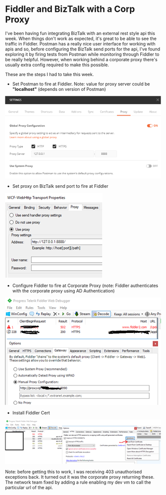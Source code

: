 # Fiddler and BizTalk with a Corp Proxy
I've been having fun integrating BizTalk with an external rest style api this week. When things don't work as expected, it's great to be able to see the traffic in Fiddler. Postman has a really nice user interface for working with apis and so, before configuring the BizTalk send ports for the api, I've found exploring it by firing tests from Postman while monitoring through Fiddler to be really helpful. However, when working behind a corporate proxy there's usually extra config required to make this possible.

These are the steps I had to take this week.

* Set Postman to fire at Fiddler. Note: value for proxy server could be **"localhost"** (depends on version of Postman)

![postman proxy](/images/biztalk-fiddler/Postman1.png)

* Set proxy on BizTalk send port to fire at Fiddler

![Biz proxy](/images/biztalk-fiddler/Biz1.png)

* Configure Fiddler to fire at Corporate Proxy (note: Fiddler authenticates with the corporate proxy using AD Authentication)

![fiddler to corp](/images/biztalk-fiddler/Fiddler1.png)

* Install Fiddler Cert

![fiddler cert](/images/biztalk-fiddler/Fiddler2.png)

Note: before getting this to work, I was receiving 403 unauthorised exceptions back. It turned out it was the corporate proxy returning these. The network team fixed by adding a rule enabling my dev vm to call the particular url of the api.